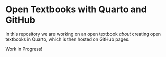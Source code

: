 # Open Textbooks with Quarto and GitHub

In this repository we are working on an open textbook *about* creating open textbooks in Quarto, which is then hosted on GitHub pages.

Work In Progress!